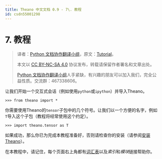 ```yaml
---
title: Theano 中文文档 0.9 - 7\. 教程
id: csdn55001298
---
```


# 7\. 教程

> 译者：[Python 文档协作翻译小组](http://python.usyiyi.cn/translate/theano_09/index.html)，原文：[Tutorial](http://deeplearning.net/software/theano_versions/dev/tutorial/index.html)。
> 
> 本文以 [CC BY-NC-SA 4.0](http://creativecommons.org/licenses/by-nc-sa/4.0/cn/) 协议发布，转载请保留作者署名和文章出处。
> 
> [Python 文档协作翻译小组](http://python.usyiyi.cn/)人手紧缺，有兴趣的朋友可以加入我们，完全公益性质。交流群：467338606。

让我们开始一个交互式会话（例如使用`python`或`ipython`）并导入Theano。

```
>>> from theano import * 
```

你需要使用Theano的`tensor`子包中的几个符号。让我们以一个方便的名字，例如`T`导入这个子包（教程将经常使用这个约定）。

```
>>> import theano.tensor as T 
```

如果成功，那么你已为完成本教程准备好，否则请检查你的安装（请参阅[安装Theano](../install.html#install)）。

在本教程中，请记住，每个页面右上角都有[词汇表](../glossary.html#glossary)以及*索引*和*模块*链接帮助你。